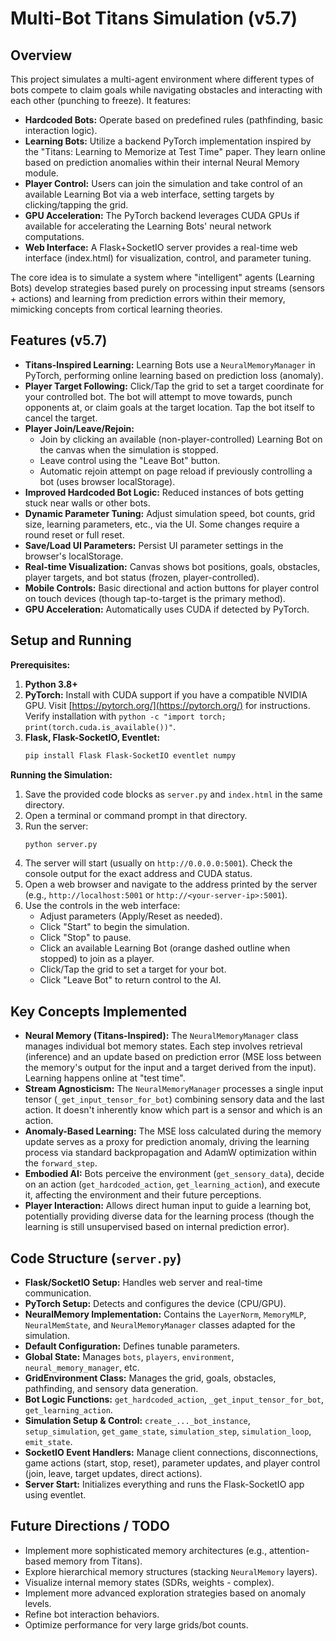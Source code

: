 # Multi-Bot Titans Simulation (v5.7)

## Overview

This project simulates a multi-agent environment where different types of bots compete to claim goals while navigating obstacles and interacting with each other (punching to freeze). It features:

*   **Hardcoded Bots:** Operate based on predefined rules (pathfinding, basic interaction logic).
*   **Learning Bots:** Utilize a backend PyTorch implementation inspired by the "Titans: Learning to Memorize at Test Time" paper. They learn online based on prediction anomalies within their internal Neural Memory module.
*   **Player Control:** Users can join the simulation and take control of an available Learning Bot via a web interface, setting targets by clicking/tapping the grid.
*   **GPU Acceleration:** The PyTorch backend leverages CUDA GPUs if available for accelerating the Learning Bots' neural network computations.
*   **Web Interface:** A Flask+SocketIO server provides a real-time web interface (index.html) for visualization, control, and parameter tuning.

The core idea is to simulate a system where "intelligent" agents (Learning Bots) develop strategies based purely on processing input streams (sensors + actions) and learning from prediction errors within their memory, mimicking concepts from cortical learning theories.

## Features (v5.7)

*   **Titans-Inspired Learning:** Learning Bots use a `NeuralMemoryManager` in PyTorch, performing online learning based on prediction loss (anomaly).
*   **Player Target Following:** Click/Tap the grid to set a target coordinate for your controlled bot. The bot will attempt to move towards, punch opponents at, or claim goals at the target location. Tap the bot itself to cancel the target.
*   **Player Join/Leave/Rejoin:**
    *   Join by clicking an available (non-player-controlled) Learning Bot on the canvas when the simulation is stopped.
    *   Leave control using the "Leave Bot" button.
    *   Automatic rejoin attempt on page reload if previously controlling a bot (uses browser localStorage).
*   **Improved Hardcoded Bot Logic:** Reduced instances of bots getting stuck near walls or other bots.
*   **Dynamic Parameter Tuning:** Adjust simulation speed, bot counts, grid size, learning parameters, etc., via the UI. Some changes require a round reset or full reset.
*   **Save/Load UI Parameters:** Persist UI parameter settings in the browser's localStorage.
*   **Real-time Visualization:** Canvas shows bot positions, goals, obstacles, player targets, and bot status (frozen, player-controlled).
*   **Mobile Controls:** Basic directional and action buttons for player control on touch devices (though tap-to-target is the primary method).
*   **GPU Acceleration:** Automatically uses CUDA if detected by PyTorch.

## Setup and Running

**Prerequisites:**

1.  **Python 3.8+**
2.  **PyTorch:** Install with CUDA support if you have a compatible NVIDIA GPU. Visit [https://pytorch.org/](https://pytorch.org/) for instructions. Verify installation with `python -c "import torch; print(torch.cuda.is_available())"`.
3.  **Flask, Flask-SocketIO, Eventlet:**
    ```bash
    pip install Flask Flask-SocketIO eventlet numpy
    ```

**Running the Simulation:**

1.  Save the provided code blocks as `server.py` and `index.html` in the same directory.
2.  Open a terminal or command prompt in that directory.
3.  Run the server:
    ```bash
    python server.py
    ```
4.  The server will start (usually on `http://0.0.0.0:5001`). Check the console output for the exact address and CUDA status.
5.  Open a web browser and navigate to the address printed by the server (e.g., `http://localhost:5001` or `http://<your-server-ip>:5001`).
6.  Use the controls in the web interface:
    *   Adjust parameters (Apply/Reset as needed).
    *   Click "Start" to begin the simulation.
    *   Click "Stop" to pause.
    *   Click an available Learning Bot (orange dashed outline when stopped) to join as a player.
    *   Click/Tap the grid to set a target for your bot.
    *   Click "Leave Bot" to return control to the AI.

## Key Concepts Implemented

*   **Neural Memory (Titans-Inspired):** The `NeuralMemoryManager` class manages individual bot memory states. Each step involves retrieval (inference) and an update based on prediction error (MSE loss between the memory's output for the input and a target derived from the input). Learning happens online at "test time".
*   **Stream Agnosticism:** The `NeuralMemoryManager` processes a single input tensor (`_get_input_tensor_for_bot`) combining sensory data and the last action. It doesn't inherently know which part is a sensor and which is an action.
*   **Anomaly-Based Learning:** The MSE loss calculated during the memory update serves as a proxy for prediction anomaly, driving the learning process via standard backpropagation and AdamW optimization within the `forward_step`.
*   **Embodied AI:** Bots perceive the environment (`get_sensory_data`), decide on an action (`get_hardcoded_action`, `get_learning_action`), and execute it, affecting the environment and their future perceptions.
*   **Player Interaction:** Allows direct human input to guide a learning bot, potentially providing diverse data for the learning process (though the learning is still unsupervised based on internal prediction error).

## Code Structure (`server.py`)

*   **Flask/SocketIO Setup:** Handles web server and real-time communication.
*   **PyTorch Setup:** Detects and configures the device (CPU/GPU).
*   **NeuralMemory Implementation:** Contains the `LayerNorm`, `MemoryMLP`, `NeuralMemState`, and `NeuralMemoryManager` classes adapted for the simulation.
*   **Default Configuration:** Defines tunable parameters.
*   **Global State:** Manages `bots`, `players`, `environment`, `neural_memory_manager`, etc.
*   **GridEnvironment Class:** Manages the grid, goals, obstacles, pathfinding, and sensory data generation.
*   **Bot Logic Functions:** `get_hardcoded_action`, `_get_input_tensor_for_bot`, `get_learning_action`.
*   **Simulation Setup & Control:** `create_..._bot_instance`, `setup_simulation`, `get_game_state`, `simulation_step`, `simulation_loop`, `emit_state`.
*   **SocketIO Event Handlers:** Manage client connections, disconnections, game actions (start, stop, reset), parameter updates, and player control (join, leave, target updates, direct actions).
*   **Server Start:** Initializes everything and runs the Flask-SocketIO app using eventlet.

## Future Directions / TODO

*   Implement more sophisticated memory architectures (e.g., attention-based memory from Titans).
*   Explore hierarchical memory structures (stacking `NeuralMemory` layers).
*   Visualize internal memory states (SDRs, weights - complex).
*   Implement more advanced exploration strategies based on anomaly levels.
*   Refine bot interaction behaviors.
*   Optimize performance for very large grids/bot counts.

